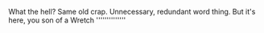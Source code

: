 What the hell? Same old crap. Unnecessary, redundant word thing. But it's here, you son of a Wretch ''''''''''''''
